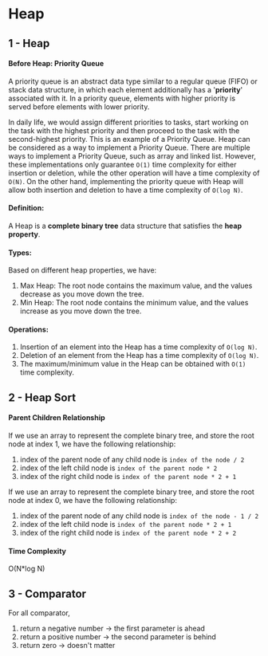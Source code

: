 # Heap

## 1 - Heap

#### Before Heap: Priority Queue

A priority queue is an abstract data type similar to a regular queue (FIFO) or stack data structure, in which each
element additionally has a '**priority**' associated with it. In a priority queue, elements with higher priority is
served before elements with lower priority.

In daily life, we would assign different priorities to tasks, start working on the task with the highest priority and
then proceed to the task with the second-highest priority. This is an example of a Priority Queue. Heap can be
considered as a way
to implement a Priority Queue. There are multiple ways to implement a Priority Queue, such as array and linked list.
However, these implementations only guarantee `O(1)` time complexity for either insertion or deletion, while the other
operation will have a time complexity of `O(N)`. On the other hand, implementing the priority queue with Heap will allow
both insertion and deletion to have a time complexity of `O(log N)`.

#### Definition:

A Heap is a **complete binary tree** data structure that satisfies the **heap property**.

#### Types:

Based on different heap properties, we have:

1. Max Heap: The root node contains the maximum value, and the values decrease as you move down the tree.
2. Min Heap: The root node contains the minimum value, and the values increase as you move down the tree.

#### Operations:

1. Insertion of an element into the Heap has a time complexity of `O(log N)`.
2. Deletion of an element from the Heap has a time complexity of `O(log N)`.
3. The maximum/minimum value in the Heap can be obtained with `O(1)` time complexity.

## 2 - Heap Sort

#### Parent Children Relationship

If we use an array to represent the complete binary tree, and store the root node at index 1, we have the following
relationship:

1. index of the parent node of any child node is `index of the node / 2`
2. index of the left child node is `index of the parent node * 2`
3. index of the right child node is `index of the parent node * 2 + 1`

If we use an array to represent the complete binary tree, and store the root node at index 0, we have the following
relationship:

1. index of the parent node of any child node is `index of the node - 1 / 2`
2. index of the left child node is `index of the parent node * 2 + 1`
3. index of the right child node is `index of the parent node * 2 + 2`

#### Time Complexity
O(N*log N)


## 3 - Comparator
For all comparator, 
1. return a negative number -> the first parameter is ahead
2. return a positive number -> the second parameter is behind
3. return zero -> doesn't matter


